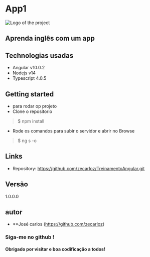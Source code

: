 # App1 

![Logo of the project](https://encrypted-tbn0.gstatic.com/images?q=tbn%3AANd9GcRphHZNGjanYTyl43WlFysaF6TXBN5DgE-qFA&usqp=CAU)
## Aprenda inglês com um app

## Technologias usadas

* Angular v10.0.2
* Nodejs v14
* Typescript 4.0.5

## Getting started

* para rodar op projeto
* Clone o repositorio 
> $ npm install
* Rode os comandos para subir o servidor e abrir no Browse
> $ ng s -o

## Links

- Repository: https://github.com/zecarloz/TreinamentoAngular.git

## Versão
1.0.0.0
## autor
* **José carlos (https://github.com/zecarloz)
###  Siga-me no github !
#### Obrigado por visitar e boa codificação a todos!
